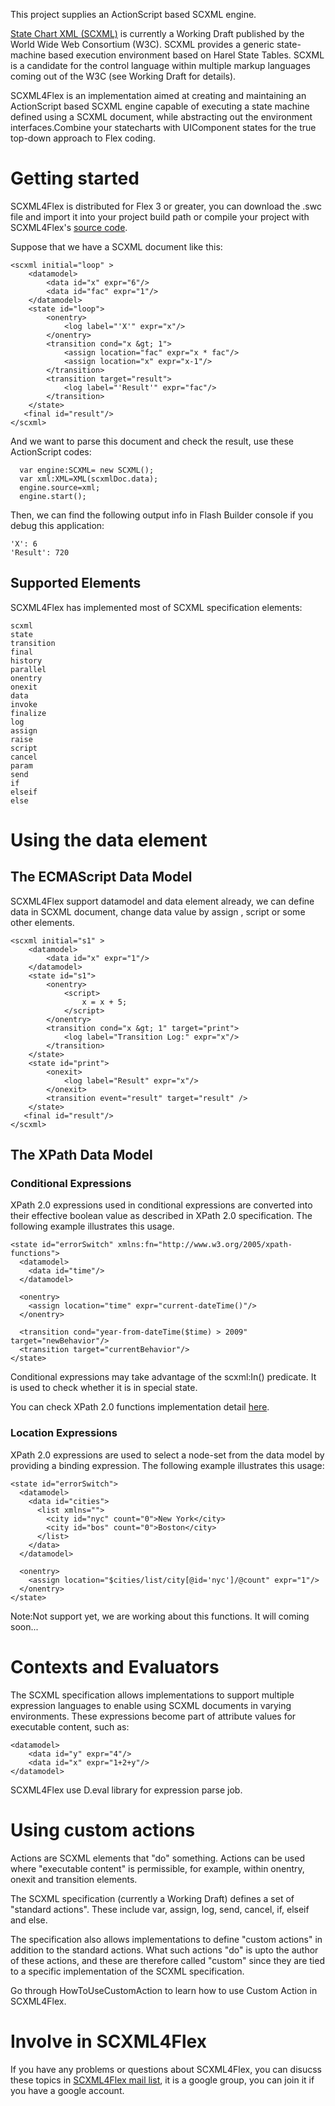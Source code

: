 This project supplies an ActionScript based SCXML engine.



[State Chart XML (SCXML)](http://www.w3.org/TR/scxml) is currently a Working Draft published by the World Wide Web Consortium (W3C). SCXML provides a generic state-machine based execution environment based on Harel State Tables. SCXML is a candidate for the control language within multiple markup languages coming out of the W3C (see Working Draft for details).

SCXML4Flex is an implementation aimed at creating and maintaining an ActionScript based SCXML engine capable of executing a state machine defined using a SCXML document, while abstracting out the environment interfaces.Combine your statecharts with UIComponent states for the true top-down approach to Flex coding.

# Getting started #

SCXML4Flex is distributed for Flex 3 or greater, you can download the .swc file and import it into your project build path or compile your project with SCXML4Flex's [source code](http://code.google.com/p/scxml4flex/source/checkout).

Suppose that we have a SCXML document like this:
```
<scxml initial="loop" >
    <datamodel>
        <data id="x" expr="6"/>
        <data id="fac" expr="1"/>
    </datamodel> 
    <state id="loop">
        <onentry>
            <log label="'X'" expr="x"/>
        </onentry>
        <transition cond="x &gt; 1">
            <assign location="fac" expr="x * fac"/>
            <assign location="x" expr="x-1"/>
        </transition>
        <transition target="result">
            <log label="'Result'" expr="fac"/>
        </transition>
    </state>
   <final id="result"/>
</scxml>
```
And we want to parse this document and check the result, use these ActionScript codes:
```
  var engine:SCXML= new SCXML();
  var xml:XML=XML(scxmlDoc.data);
  engine.source=xml;
  engine.start();
```
Then, we can find the following output info in Flash Builder console if you debug this application:
```
'X': 6
'Result': 720
```
## Supported Elements ##

SCXML4Flex has implemented most of SCXML specification elements:
```
scxml
state
transition
final
history
parallel
onentry
onexit
data
invoke
finalize
log
assign
raise
script
cancel
param
send
if
elseif
else
```

# Using the data element #

## The ECMAScript Data Model ##
SCXML4Flex support datamodel and data element already, we can define data in SCXML document, change data value by assign , script or some other elements.
```
<scxml initial="s1" >
	<datamodel>
		<data id="x" expr="1"/>
	</datamodel>  
	<state id="s1">
		<onentry>
			<script>
				x = x + 5;
			</script>
		</onentry>
        <transition cond="x &gt; 1" target="print">
        	<log label="Transition Log:" expr="x"/>
		</transition>
    </state>
    <state id="print">
    	<onexit>
    		<log label="Result" expr="x"/>
    	</onexit>
    	<transition event="result" target="result" />	
    </state>
   <final id="result"/>
</scxml>
```

## The XPath Data Model ##
### Conditional Expressions ###
XPath 2.0 expressions used in conditional expressions are converted into their effective boolean value as described in XPath 2.0 specification. The following example illustrates this usage.
```
<state id="errorSwitch" xmlns:fn="http://www.w3.org/2005/xpath-functions">
  <datamodel>
    <data id="time"/>
  </datamodel>
          
  <onentry>
    <assign location="time" expr="current-dateTime()"/>
  </onentry>
          
  <transition cond="year-from-dateTime($time) > 2009" target="newBehavior"/>
  <transition target="currentBehavior"/>
</state>
```
Conditional expressions may take advantage of the scxml:In() predicate. It is used to check whether it is in special state.

You can check XPath 2.0 functions implementation detail [here](http://code.google.com/p/scxml4flex/wiki/XPath2FunctionsForConditionalExpressions).

### Location Expressions ###
XPath 2.0 expressions are used to select a node-set from the data model by providing a binding expression. The following example illustrates this usage:
```
<state id="errorSwitch">
  <datamodel>
    <data id="cities">
      <list xmlns="">
        <city id="nyc" count="0">New York</city>
        <city id="bos" count="0">Boston</city>
      </list>
    </data>
  </datamodel>

  <onentry>
    <assign location="$cities/list/city[@id='nyc']/@count" expr="1"/>
  </onentry>
</state>
```
Note:Not support yet, we are working about this functions. It will coming soon...

# Contexts and Evaluators #
The SCXML specification allows implementations to support multiple expression languages to enable using SCXML documents in varying environments. These expressions become part of attribute values for executable content, such as:
```
<datamodel>
	<data id="y" expr="4"/>
	<data id="x" expr="1+2+y"/>
</datamodel> 
```
SCXML4Flex use D.eval library for expression parse job.

# Using custom actions #

Actions are SCXML elements that "do" something. Actions can be used where "executable content" is permissible, for example, within onentry, onexit and transition  elements.

The SCXML specification (currently a Working Draft) defines a set of "standard actions". These include var, assign, log, send, cancel, if, elseif and else.

The specification also allows implementations to define "custom actions" in addition to the standard actions. What such actions "do" is upto the author of these actions, and these are therefore called "custom" since they are tied to a specific implementation of the SCXML specification.

Go through HowToUseCustomAction to learn how to use Custom Action in SCXML4Flex.

# Involve in SCXML4Flex #

If you have any problems or questions about SCXML4Flex, you can disucss these topics in [SCXML4Flex mail list](http://groups.google.com/group/scxml4flex), it is a google group, you can join it if you have a google account.